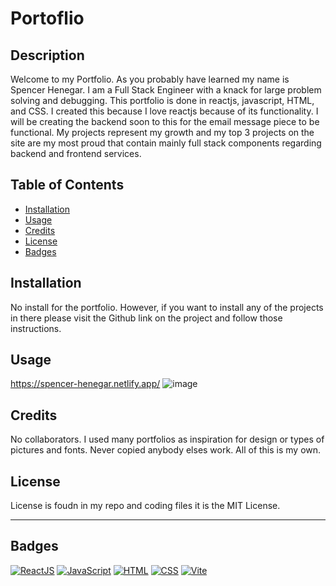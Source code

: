 # Portoflio

## Description
Welcome to my Portfolio. As you probably have learned my name is Spencer Henegar. I am a Full Stack Engineer with a knack for large problem solving and debugging. This portfolio is done in reactjs, javascript, HTML, and CSS. I created this because I love reactjs because of its functionality. I will be creating the backend soon to this for the email message piece to be functional. My projects represent my growth and my top 3 projects on the site are my most proud that contain mainly full stack components regarding backend and frontend services.


## Table of Contents 

- [Installation](#installation)
- [Usage](#usage)
- [Credits](#credits)
- [License](#license)
- [Badges](#badges)

## Installation

No install for the portfolio. However, if you want to install any of the projects in there please visit the Github link on the project and follow those instructions.
## Usage
https://spencer-henegar.netlify.app/
![image](https://github.com/HenegarCodes/React-Portfolio/assets/78831747/cbd9c754-5cc1-4a03-a09d-1e30afbfccce)


## Credits

No collaborators. I used many portfolios as inspiration for design or types of pictures and fonts. Never copied anybody elses work. All of this is my own.

## License

License is foudn in my repo and coding files it is the MIT License.

---

## Badges

[![ReactJS](https://img.shields.io/badge/ReactJS-61DAFB?style=flat&logo=react&logoColor=white)](https://reactjs.org/)
[![JavaScript](https://img.shields.io/badge/JavaScript-F7DF1E?style=flat&logo=javascript&logoColor=black)](https://www.javascript.com/)
[![HTML](https://img.shields.io/badge/HTML5-E34F26?style=flat&logo=html5&logoColor=white)](https://developer.mozilla.org/en-US/docs/Web/Guide/HTML/HTML5)
[![CSS](https://img.shields.io/badge/CSS3-1572B6?style=flat&logo=css3&logoColor=white)](https://developer.mozilla.org/en-US/docs/Web/CSS)
[![Vite](https://img.shields.io/badge/Vite-646CFF?style=flat&logo=vite&logoColor=white)](https://vitejs.dev/)




